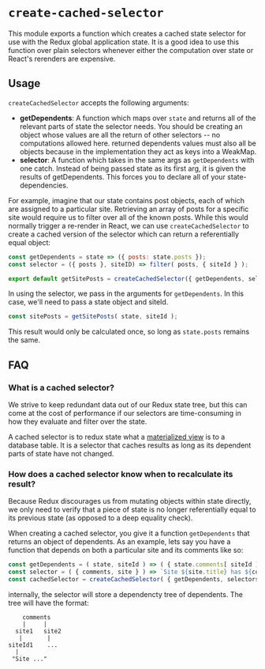 `create-cached-selector`
=================

This module exports a function which creates a cached state selector for use with the Redux global application state. It is a good idea to use this function over plain selectors whenever either the computation over state or React's rerenders are expensive.

## Usage

`createCachedSelector` accepts the following arguments:

- **getDependents**: A function which maps over `state` and returns all of the relevant parts of state the selector needs. You should be creating an object whose values are all the return of other selectors -- no computations allowed here. returned dependents values must also all be objects because in the implementation they act as keys into a WeakMap. 
- **selector**: A function which takes in the same args as `getDependents` with one catch. Instead of being passed state as its first arg, it is given the results of getDependents.  This forces you to declare all of your state-dependencies.

For example, imagine that our state contains post objects, each of which are assigned to a particular site. Retrieving an array of posts for a specific site would require us to filter over all of the known posts. While this would normally trigger a re-render in React, we can use `createCachedSelector` to create a cached version of the selector which can return a referentially equal object:

```js
const getDependents = state => ({ posts: state.posts });
const selector = ({ posts }, siteID) => filter( posts, { siteId } );

export default getSitePosts = createCachedSelector({ getDependents, selector })
```

In using the selector, we pass in the arguments for `getDependents`. In this case, we'll need to pass a state object and siteId.

```js
const sitePosts = getSitePosts( state, siteId );
```

This result would only be calculated once, so long as `state.posts` remains the same.

## FAQ

### What is a cached selector?

We strive to keep redundant data out of our Redux state tree, but this can come at the cost of performance if our selectors are time-consuming in how they evaluate and filter over the state.

A cached selector is to redux state what a [materialized view](https://en.wikipedia.org/wiki/Materialized_view) is to a database table. It is a selector that caches results as long as its dependent parts of state have not changed.

### How does a cached selector know when to recalculate its result?

Because Redux discourages us from mutating objects within state directly, we only need to verify that a piece of state is no longer referentially equal to its previous state (as opposed to a deep equality check).

When creating a cached selector, you give it a function `getDependents` that returns an object of dependents. As an example, lets say you have a function that depends on both a particular site and its comments like so: 
```js
const getDependents = ( state, siteId ) => ( { state.comments[ siteId ], state.sites[ siteId ] } );
const selector = ( { comments, site } ) => `Site ${site.title} has ${comments.length} comments`;
const cachedSelector = createCachedSelector( { getDependents, selectors } );
```

internally, the selector will store a dependencty tree of dependents.  The tree will have the format:
```
    comments
    |     |
  site1   site2
   |       |
siteId1    ...
  |
 "Site ..."
```

